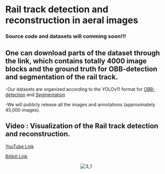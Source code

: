 # Rail track detection and reconstruction in aeral images
### Source code and datasets will comming soon!!!
## One can download parts of the dataset through the link, which contains totally 4000 image blocks and the ground truth for OBB-detection and segmentation of the rail track.

-Our datasets are organized according to the YOLOv11 format for [OBB-detection](https://docs.ultralytics.com/datasets/obb/#usage) and
[Segmentation](https://docs.ultralytics.com/datasets/segment/)

-We will publicly release all the images and annotations (approximately 45,000 images).




## Video : Visualization of the Rail track detection and reconstruction.

[YouTube Link](https://www.youtube.com/watch?v=iy-kxUioIZw)

[Bilibili Link](https://www.bilibili.com/video/BV1XuKpeoEGo/?vd_source=64975fbfa2bf9b28bae890c59bdc16c8)



<p align="center">
  <img src="https://github.com/user-attachments/assets/b563f129-9f64-4a49-8dae-054c6b18f4ed" alt="3_1">
</p>



